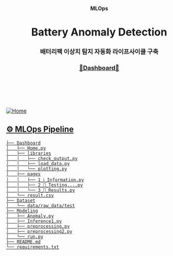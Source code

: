 <h4 align='center'> MLOps </h4>

<h1 align='center'> Battery Anomaly Detection  </h1>

<h3 align='center'> 배터리팩 이상치 탐지 자동화 라이프사이클 구축 </h3>

<h3 align='center'> <a href="https://battery-anomaly-detection.streamlit.app">🪫Dashboard🔋</h3>

<br><br><br><br>


  
![Home](https://github.com/yeoniiii/Battery-Anomaly-Detection/assets/76769871/ffe83368-1987-4713-b1da-28b8a225f35a)



## ⚙️ MLOps Pipeline
```
├── Dashboard
│   ├── Home.py
│   ├── libraries
│   │   ├── check_output.py
│   │   ├── load_data.py
│   │   └── plotting.py
│   ├── pages
│   │   ├── 1_ℹ️_Information.py
│   │   ├── 2_🪫_Testing....py
│   │   └── 3_🔋_Results.py
│   └── result.csv
├── Dataset
│   └── data/raw_data/test
├── Modeling
│   ├── Anomaly.py
│   ├── Inference1.py
│   ├── preprocessing.py
│   ├── preprocessing2.py
│   └── run.py
├── README.md
└── requirements.txt
```
